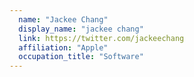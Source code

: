 ```yaml
---
  name: "Jackee Chang"
  display_name: "jackee chang"
  link: https://twitter.com/jackeechang
  affiliation: "Apple"
  occupation_title: "Software"
---
```

